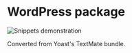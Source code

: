 # WordPress package

![Snippets demonstration](http://f.cl.ly/items/2M0u2v3n0H0h1E11001V/atom-wordpress.gif)

Converted from Yoast's TextMate bundle.
